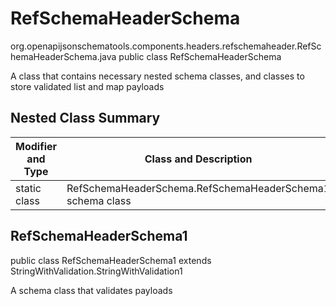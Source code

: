 # RefSchemaHeaderSchema
org.openapijsonschematools.components.headers.refschemaheader.RefSchemaHeaderSchema.java
public class RefSchemaHeaderSchema

A class that contains necessary nested schema classes, and classes to store validated list and map payloads

## Nested Class Summary
| Modifier and Type | Class and Description |
| ----------------- | ---------------------- |
| static class | RefSchemaHeaderSchema.RefSchemaHeaderSchema1<br> schema class |

## RefSchemaHeaderSchema1
public class RefSchemaHeaderSchema1
extends StringWithValidation.StringWithValidation1

A schema class that validates payloads
